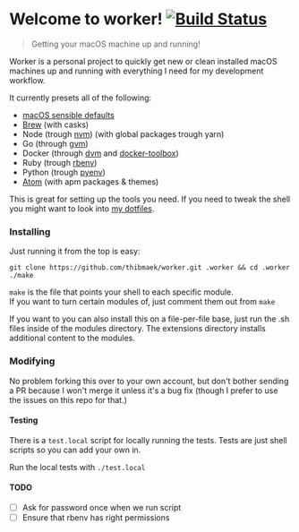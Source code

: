# Welcome to worker! [![Build Status](https://travis-ci.org/thibmaek/worker.svg?branch=master)](https://travis-ci.org/thibmaek/worker)
> Getting your macOS machine up and running!

Worker is a personal project to quickly get new or clean installed macOS machines
up and running with everything I need for my development workflow.

It currently presets all of the following:
* [macOS sensible defaults](https://github.com/mathiasbynens/dotfiles/blob/master/.macos)
* [Brew](https://github.com/Homebrew/homebrew) (with casks)
* Node (trough [nvm](https://github.com/creationix/nvm)) (with global packages trough yarn)
* Go (through [gvm]())
* Docker (through [dvm]() and [docker-toolbox]())
* Ruby (trough [rbenv](https://github.com/rbenv/rbenv))
* Python (trough [pyenv](https://github.com/yyuu/pyenv))
* [Atom](https://github.com/atom/atom) (with apm packages & themes)

This is great for setting up the tools you need. If you need to tweak the shell you might want to look into [my dotfiles](https://github.com/thibmaek/dotfiles).

### Installing
Just running it from the top is easy:

```shell
git clone https://github.com/thibmaek/worker.git .worker && cd .worker
./make
```

`make` is the file that points your shell to each specific module.  
If you want to turn certain modules of, just comment them out from `make`

If you want to you can also install this on a file-per-file base, just run the .sh files inside of the modules directory. The extensions directory installs additional content to the modules.

### Modifying
No problem forking this over to your own account, but don't bother sending a PR because I won't merge it unless it's a bug fix (though I prefer to use the issues on this repo for that.)

#### Testing
There is a `test.local` script for locally running the tests.
Tests are just shell scripts so you can add your own in.

Run the local tests with `./test.local`

#### TODO
- [ ] Ask for password once when we run script
- [ ] Ensure that rbenv has right permissions

